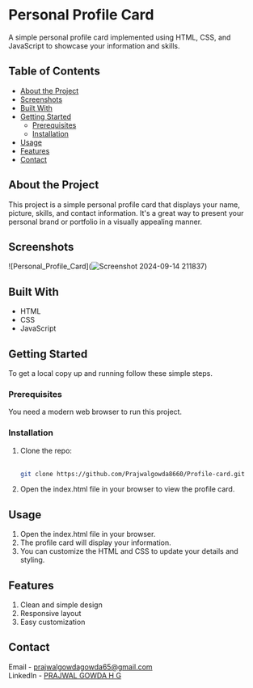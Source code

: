 # Personal Profile Card

A simple personal profile card implemented using HTML, CSS, and JavaScript to showcase your information and skills.

## Table of Contents

- [About the Project](#about-the-project)
- [Screenshots](#screenshots)
- [Built With](#built-with)
- [Getting Started](#getting-started)
  - [Prerequisites](#prerequisites)
  - [Installation](#installation)
- [Usage](#usage)
- [Features](#features)
- [Contact](#contact)

## About the Project

This project is a simple personal profile card that displays your name, picture, skills, and contact information. It's a great way to present your personal brand or portfolio in a visually appealing manner.

## Screenshots

![Personal_Profile_Card](![Screenshot 2024-09-14 211837](https://github.com/user-attachments/assets/f4e70cad-10a1-4e7f-872a-f5cf85702e19))

## Built With

- HTML
- CSS
- JavaScript

## Getting Started

To get a local copy up and running follow these simple steps.

### Prerequisites

You need a modern web browser to run this project.

### Installation

1. Clone the repo:<br><br>
   ```sh
   git clone https://github.com/Prajwalgowda8660/Profile-card.git
2. Open the index.html file in your browser to view the profile card.

## Usage
1. Open the index.html file in your browser.
2. The profile card will display your information.
3. You can customize the HTML and CSS to update your details and styling.

## Features
1. Clean and simple design
2. Responsive layout
3. Easy customization

## Contact
Email - prajwalgowdagowda65@gmail.com<br>
LinkedIn - [PRAJWAL GOWDA H G](https://www.linkedin.com/in/prajwal-gowda-h-g-148534242/)

